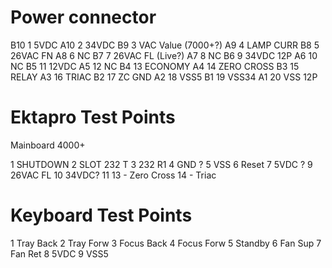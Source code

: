 
# Power connector 

B10 1   5VDC
A10 2   34VDC
B9  3   VAC Value (7000+?)
A9  4   LAMP CURR
B8  5   26VAC FN
A8  6   NC
B7  7   26VAC FL (Live?)
A7  8   NC
B6  9   34VDC 12P
A6  10  NC
B5  11  12VDC
A5  12  NC
B4  13  ECONOMY
A4  14  ZERO CROSS
B3  15  RELAY
A3  16  TRIAC
B2  17  ZC GND
A2  18  VSS5
B1  19  VSS34
A1  20  VSS 12P


# Ektapro Test Points
Mainboard 4000+

1 SHUTDOWN
2 SLOT 232 T
3 232 R1
4 GND ?
5 VSS
6 Reset
7 5VDC ?
9 26VAC FL 
10 34VDC?
11
13 - Zero Cross
14 - Triac


# Keyboard Test Points

1 Tray Back
2 Tray Forw
3 Focus Back
4 Focus Forw
5 Standby
6 Fan Sup
7 Fan Ret
8 5VDC
9 VSS5
